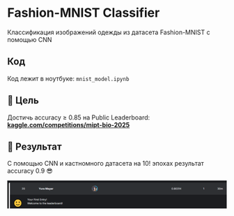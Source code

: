 # Fashion-MNIST Classifier

Классификация изображений одежды из датасета Fashion-MNIST с помощью CNN

## Код

Код лежит в ноутбуке: `mnist_model.ipynb`

## 🎯 Цель

Достичь accuracy ≥ 0.85 на Public Leaderboard: **[kaggle.com/competitions/mipt-bio-2025](https://www.kaggle.com/competitions/mipt-bio-2025/overview)**

## 🚀 Результат

С помощью CNN и кастномного датасета на 10! эпохах результат accuracy 0.9 😎

![leaderboard](img/leaderboard.png)
